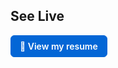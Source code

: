 ## See Live 
<a href="https://my-resume-git-main-3dmmp.vercel.app/](https://photostock-nue9.onrender.com" target="_blank" rel="noopener noreferrer" style="display:inline-block;padding:8px 14px;border-radius:6px;border:1px solid #0366d6;background:#0366d6;color:#fff;text-decoration:none;font-weight:600">
  🔗 View my resume
</a>
